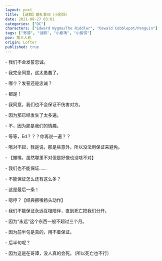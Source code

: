 ```yaml
---
layout: post
title: 【谜鹅】婚礼誓词（小剧场）
date: 2021-08-27 03:01
categories: ["DC"]
characters: ["Edward Nygma/The Riddler", "Oswald Cobblepot/Penguin"]
tags: ["哥谭", "谜鹅", "小剧场", "小甜饼"]
pov: 第三人称
origin: Lofter
published: true
---
```


\- 我们不会发誓忠诚。

\- 我完全同意，这太愚蠢了。

\- 哪个？发誓还是忠诚？

\- 都是！

\- 我同意。我们也不会保证不伤害对方。

\- 因为那已经发生了太多遍。

\- 不，因为那是我们的情趣。

\- 等等，Ed？？？你再说一遍？？

\- 哦对不起，我是说，那是些意外，所以没法用保证来避免。

\- 【撇嘴，虽然哪里不对但是好像也没啥不对】

\- 我们也不能保证……

\- 不能保证怎么还有这么多？

\- 这是最后一条！

\- 嗯哼？【经典撅嘴扬头动作】

\- 我们不能保证永远互相陪伴，直到死亡把我们分开。

\- 因为“永远”这个东西一般不超过三个月。

\- 因为前半句是真的，用不着保证。

\- 后半句呢？

\- 因为这是在哥谭，没人真的会死。（所以死亡也不行）

